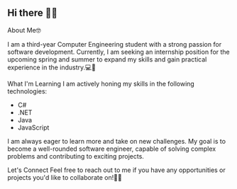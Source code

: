 ## Hi there 👋🏼

About Me🤓

I am a third-year Computer Engineering student with a strong passion for software development. Currently, I am seeking an internship position for the upcoming spring and summer to expand my skills and gain practical experience in the industry.💻💼

What I'm Learning
I am actively honing my skills in the following technologies:

- C#
- .NET
- Java
- JavaScript

I am always eager to learn more and take on new challenges. My goal is to become a well-rounded software engineer, capable of solving complex problems and contributing to exciting projects.

Let's Connect
Feel free to reach out to me if you have any opportunities or projects you'd like to collaborate on!💪🏼
